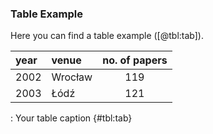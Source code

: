 ### Table Example

Here you can find a table example ([@tbl:tab]).

| year | venue   | no. of papers |
| :--- | :------ | :-----------: |
| 2002 | Wrocław |      119      |
| 2003 | Łódź    |      121      |

: Your table caption {#tbl:tab}
